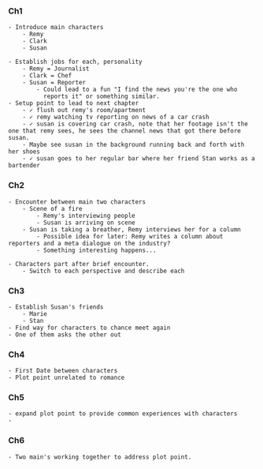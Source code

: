 ### Ch1

	- Introduce main characters 
		- Remy
		- Clark 
		- Susan

	- Establish jobs for each, personality
		- Remy = Journalist
		- Clark = Chef
		- Susan = Reporter 
			- Could lead to a fun "I find the news you're the one who
			  reports it" or something similar.
	- Setup point to lead to next chapter
		- ✓ flush out remy's room/apartment
		- ✓ remy watching tv reporting on news of a car crash
		- ✓ susan is covering car crash, note that her footage isn't the one that remy sees, he sees the channel news that got there before susan. 
		- Maybe see susan in the background running back and forth with her shoes
		- ✓ susan goes to her regular bar where her friend Stan works as a bartender

### Ch2

	- Encounter between main two characters
		- Scene of a fire
			- Remy's interviewing people
			- Susan is arriving on scene
		- Susan is taking a breather, Remy interviews her for a column
			- Possible idea for later: Remy writes a column about reporters and a meta dialogue on the industry?
			- Something interesting happens...

	- Characters part after brief encounter. 
		- Switch to each perspective and describe each

### Ch3

	- Establish Susan's friends
		- Marie
		- Stan
	- Find way for characters to chance meet again
	- One of them asks the other out  

### Ch4 

	- First Date between characters
	- Plot point unrelated to romance

### Ch5

	- expand plot point to provide common experiences with characters
	- 

### Ch6

	- Two main's working together to address plot point.
